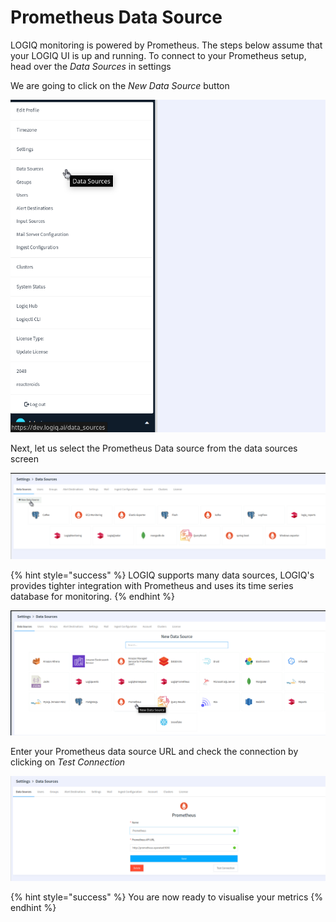 # Prometheus Data Source

LOGIQ monitoring is powered by Prometheus. The steps below assume that your LOGIQ UI is up and running. To connect to your Prometheus setup, head over the _Data Sources_ in settings

We are going to click on the _New Data Source_ button

![](../../.gitbook/assets/prometheus-1.png)

Next, let us select the Prometheus Data source from the data sources screen

![](../../.gitbook/assets/prometheus-2.png)

{% hint style="success" %}
LOGIQ supports many data sources, LOGIQ's provides tighter integration with Prometheus and uses its time series database for monitoring.
{% endhint %}

![](../../.gitbook/assets/prometheus-3.png)

Enter your Prometheus data source URL and check the connection by clicking on _Test Connection_

![](../../.gitbook/assets/prometheus-4.png)

{% hint style="success" %}
You are now ready to visualise your metrics
{% endhint %}
